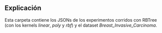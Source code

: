 ## Explicación

Esta carpeta contiene los JSONs de los experimentos corridos con RBTree (con los kernels _linear_, _poly_ y _rbf_) y el dataset _Breast_Invasive_Carcinoma_.